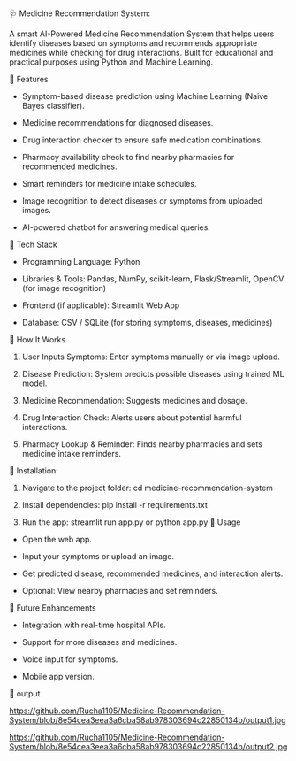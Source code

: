 🩺 Medicine Recommendation System: 

A smart AI-Powered Medicine Recommendation System that helps users identify diseases based on symptoms and recommends appropriate medicines while checking for drug interactions. Built for educational and practical purposes using Python and Machine Learning.

🔹 Features
- Symptom-based disease prediction using Machine Learning (Naive Bayes classifier).

- Medicine recommendations for diagnosed diseases.

- Drug interaction checker to ensure safe medication combinations.

- Pharmacy availability check to find nearby pharmacies for recommended medicines.

- Smart reminders for medicine intake schedules.

- Image recognition to detect diseases or symptoms from uploaded images.

- AI-powered chatbot for answering medical queries.

🔹 Tech Stack

- Programming Language: Python

- Libraries & Tools: Pandas, NumPy, scikit-learn, Flask/Streamlit, OpenCV (for image recognition)

- Frontend (if applicable): Streamlit Web App

- Database: CSV / SQLite (for storing symptoms, diseases, medicines)

🔹 How It Works

1. User Inputs Symptoms: Enter symptoms manually or via image upload.

2. Disease Prediction: System predicts possible diseases using trained ML model.

3. Medicine Recommendation: Suggests medicines and dosage.

4. Drug Interaction Check: Alerts users about potential harmful interactions.

5. Pharmacy Lookup & Reminder: Finds nearby pharmacies and sets medicine intake reminders.

🔹 Installation:

1. Navigate to the project folder:
cd medicine-recommendation-system

2. Install dependencies:
pip install -r requirements.txt

3. Run the app:
streamlit run app.py
or
python app.py
🔹 Usage
- Open the web app.

- Input your symptoms or upload an image.

- Get predicted disease, recommended medicines, and interaction alerts.

- Optional: View nearby pharmacies and set reminders.

🔹 Future Enhancements

- Integration with real-time hospital APIs.

- Support for more diseases and medicines.

- Voice input for symptoms.
  
- Mobile app version.

🔹 output

https://github.com/Rucha1105/Medicine-Recommendation-System/blob/8e54cea3eea3a6cba58ab978303694c22850134b/output1.jpg

https://github.com/Rucha1105/Medicine-Recommendation-System/blob/8e54cea3eea3a6cba58ab978303694c22850134b/output2.jpg


